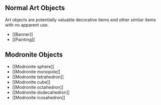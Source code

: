 ## Normal Art Objects

Art objects are potentially valuable decorative items and other similar items with no apparent use.
- [[Banner]]
- [[Painting]]

## Modronite Objects

- [[Modronite sphere]]
- [[Modronite monopole]]
- [[Modronite tetrahedron]]
- [[Modronite cube]]
- [[Modronite octahedron]]
- [[Modronite dodecahedron]]
- [[Modronite icosahedron]]
